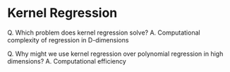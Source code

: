 # Kernel Regression
<!-- #anki/deck/ML -->

Q. Which problem does kernel regression solve?
A. Computational complexity of regression in D-dimensions

Q. Why might we use kernel regression over polynomial regression in high dimensions?
A. Computational efficiency

<!-- {BearID:D5921292-65F9-4288-83CD-1095A45D4602-3120-000007FBF7B514EC} -->
